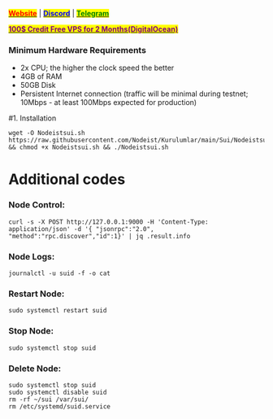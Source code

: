 &#x20;                                                       [<mark style="color:red;">**Website**</mark>](https://nodeist.net/) | [<mark style="color:blue;">**Discord**</mark>](https://discord.gg/ypx7mJ6Zzb) | [<mark style="color:green;">**Telegram**</mark>](https://t.me/noodeist)

&#x20;                                     [<mark style="color:purple;">**100$ Credit Free VPS for 2 Months(DigitalOcean)**</mark>](https://www.digitalocean.com/?refcode=410c988c8b3e&utm_campaign=Referral_Invite&utm_medium=Referral_Program&utm_source=badge)

### Minimum Hardware Requirements
  - 2x CPU; the higher the clock speed the better
  - 4GB of RAM
  - 50GB Disk
  - Persistent Internet connection (traffic will be minimal during testnet; 10Mbps - at least 100Mbps expected for production)



#1. Installation
```
wget -O Nodeistsui.sh https://raw.githubusercontent.com/Nodeist/Kurulumlar/main/Sui/Nodeistsui.sh && chmod +x Nodeistsui.sh && ./Nodeistsui.sh
```


# Additional codes
### Node Control:
```
curl -s -X POST http://127.0.0.1:9000 -H 'Content-Type: application/json' -d '{ "jsonrpc":"2.0", "method":"rpc.discover","id":1}' | jq .result.info
```

### Node Logs:
```
journalctl -u suid -f -o cat
```

### Restart Node:
```
sudo systemctl restart suid
```

### Stop Node:
```
sudo systemctl stop suid
```

### Delete Node:
```
sudo systemctl stop suid
sudo systemctl disable suid
rm -rf ~/sui /var/sui/
rm /etc/systemd/suid.service
```
